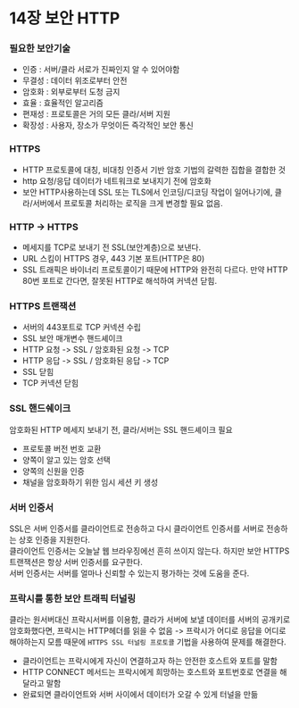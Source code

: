 # 14장 보안 HTTP

### 필요한 보안기술
- 인증 : 서버/클라 서로가 진짜인지 알 수 있어야함 
- 무결성 : 데이터 위조로부터 안전
- 암호화 : 외부로부터 도청 금지
- 효율 : 효율적인 알고리즘 
- 편재성 : 프로토콜은 거의 모든 클라/서버 지원
- 확장성 : 사용자, 장소가 무엇이든 즉각적인 보안 통신

### HTTPS 
- HTTP 프로토콜에 대칭, 비대칭 인증서 기반 암호 기법의 갈력한 집합을 결합한 것  
- http 요청/응답 데이터가 네트워크로 보내지기 전에 암호화  
- 보안 HTTP사용하는데 SSL 또는 TLS에서 인코딩/디코딩 작업이 일어나기에, 클라/서버에서 프로토콜 처리하는 로직을 크게 변경할 필요 없음.



### HTTP -> HTTPS 
- 메세지를 TCP로 보내기 전 SSL(보안계층)으로 보낸다.
- URL 스킴이 HTTPS 경우, 443 기본 포트(HTTP은 80)
- SSL 트래픽은 바이너리 프로토콜이기 때문에 HTTP와 완전히 다르다. 만약 HTTP 80번 포트로 간다면, 잘못된 HTTP로 해석하여 커넥션 닫힘.

### HTTPS 트랜잭션
- 서버의 443포트로 TCP 커넥션 수립
- SSL 보안 매개변수 핸드셰이크
- HTTP 요청 -> SSL / 암호화된 요청 -> TCP
- HTTP 응답 -> SSL / 암호화된 응답 -> TCP
- SSL 닫힘
- TCP 커넥션 닫힘


### SSL 핸드쉐이크
암호화된 HTTP 메세지 보내기 전, 클라/서버는 SSL 핸드셰이크 필요
- 프로토콜 버전 번호 교환
- 양쪽이 알고 있는 암호 선택
- 양쪽의 신원을 인증
- 채널을 암호화하기 위한 임시 세션 키 생성

### 서버 인증서
SSL은 서버 인증서를 클라이언트로 전송하고 다시 클라이언트 인증서를 서버로 전송하는 상호 인증을 지원한다.   
클라이언트 인증서는 오늘날 웹 브라우징에선 흔히 쓰이지 않는다. 하지만 보안 HTTPS 트랜잭션은 항상 서버 인증서를 요구한다.  
서버 인증서는 서버를 얼마나 신뢰할 수 있는지 평가하는 것에 도움을 준다.  

### 프락시를 통한 보안 트래픽 터널링 
클라는 원서버대신 프락시서버를 이용함, 클라가 서버에 보낼 데이터를 서버의 공개키로 암호화했다면, 
프락시는 HTTP헤더를 읽을 수 없음 -> 프락시가 어디로 응답을 어디로 해야하는지 모름
때문에 `HTTPS SSL 터널링 프로토콜` 기법을 사용하여 문제를 해결한다. 

- 클라이언트는 프락시에게 자신이 연결하고자 하는 안전한 호스트와 포트를 말함
- HTTP CONNECT 메서드는 프락시에게 희망하는 호스트와 포트번호로 연결을 해달라고 말함
- 완료되면 클라이언트와 서버 사이에서 데이터가 오갈 수 있게 터널을 만듦


